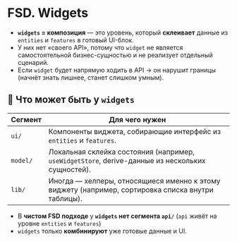 # FSD. Widgets

* **`widgets` = композиция** — это уровень, который **склеивает** данные из `entities` и `features` в готовый UI-блок.
* У них нет «своего API», потому что `widget` не является самостоятельной бизнес-сущностью и не реализует отдельный сценарий.
* Если `widget` будет напрямую ходить в API → он нарушит границы (начнёт знать лишнее, станет слишком умным).

## 🔹 Что может быть у `widgets`

| Сегмент  | Для чего нужен                                                                                     |
| -------- | -------------------------------------------------------------------------------------------------- |
| `ui/`    | Компоненты виджета, собирающие интерфейс из `entities` и `features`.                               |
| `model/` | Локальная склейка состояния (например, `useWidgetStore`, derive-данные из нескольких сущностей).   |
| `lib/`   | Иногда — хелперы, относящиеся именно к этому виджету (например, сортировка списка внутри таблицы). |

* В **чистом FSD подходе** у **`widgets` нет сегмента `api/`** (`api` живёт на уровне `entities` и `features`)
* `widgets` только **комбинируют** уже готовые данные и UI.
